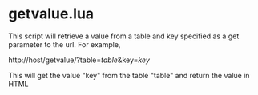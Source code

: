 # getvalue.lua
This script will retrieve a value from a table and key specified as a get parameter to the url. For example,

http://host/getvalue/?table=_table_&key=_key_

This will get the value "key" from the table "table" and return the value in HTML